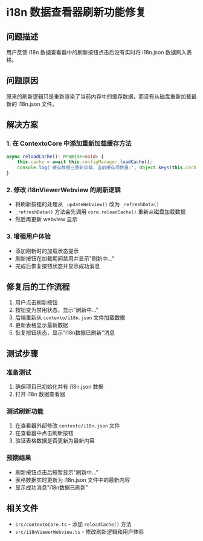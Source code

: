 # i18n 数据查看器刷新功能修复

## 问题描述
用户反馈 i18n 数据查看器中的刷新按钮点击后没有实时将 i18n.json 数据刷入表格。

## 问题原因
原来的刷新逻辑只是重新渲染了当前内存中的缓存数据，而没有从磁盘重新加载最新的 i18n.json 文件。

## 解决方案

### 1. 在 ContextoCore 中添加重新加载缓存方法
```typescript
async reloadCache(): Promise<void> {
    this.cache = await this.configManager.loadCache();
    console.log('缓存数据已重新加载，当前缓存项数量:', Object.keys(this.cache).length);
}
```

### 2. 修改 i18nViewerWebview 的刷新逻辑
- 将刷新按钮的处理从 `_updateWebview()` 改为 `_refreshData()`
- `_refreshData()` 方法会先调用 `core.reloadCache()` 重新从磁盘加载数据
- 然后再更新 webview 显示

### 3. 增强用户体验
- 添加刷新时的加载状态提示
- 刷新按钮在加载期间禁用并显示"刷新中..."
- 完成后恢复按钮状态并显示成功消息

## 修复后的工作流程

1. 用户点击刷新按钮
2. 按钮变为禁用状态，显示"刷新中..."
3. 后端重新从 `contexto/i18n.json` 文件加载数据
4. 更新表格显示最新数据
5. 恢复按钮状态，显示"i18n数据已刷新"消息

## 测试步骤

### 准备测试
1. 确保项目已初始化并有 i18n.json 数据
2. 打开 i18n 数据查看器

### 测试刷新功能
1. 在查看器外部修改 `contexto/i18n.json` 文件
2. 在查看器中点击刷新按钮
3. 验证表格数据是否更新为最新内容

### 预期结果
- 刷新按钮点击后短暂显示"刷新中..."
- 表格数据实时更新为 i18n.json 文件中的最新内容
- 显示成功消息"i18n数据已刷新"

## 相关文件
- `src/contextoCore.ts` - 添加 `reloadCache()` 方法
- `src/i18nViewerWebview.ts` - 修改刷新逻辑和用户体验
